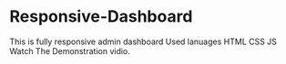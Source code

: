 # Responsive-Dashboard

This is fully responsive admin dashboard
Used lanuages
  HTML
  CSS
  JS
Watch The Demonstration vidio.
